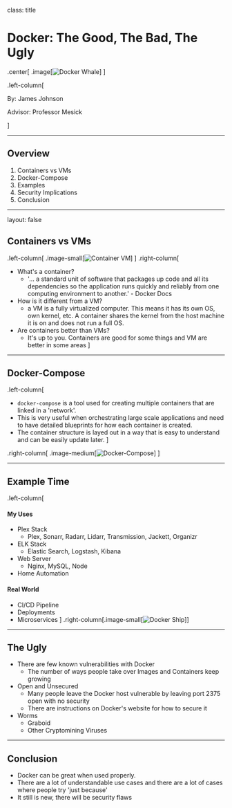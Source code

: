 class: title

# Docker: The Good, The Bad, The Ugly

.center[
.image[![Docker Whale](https://www.docker.com/sites/default/files/d8/2019-07/Moby-logo.png)]
]

.left-column[

<p>By: James Johnson</p>
<p>Advisor: Professor Mesick</p>
]

---

## Overview

1. Containers vs VMs
2. Docker-Compose
3. Examples
4. Security Implications
5. Conclusion

---

layout: false

## Containers vs VMs

.left-column[
.image-small[![Container VM](https://www.nakivo.com/blog/wp-content/uploads/2019/05/Docker-containers-are-not-lightweight-virtual-machines.png)]
]
.right-column[

- What's a container?
  - '... a standard unit of software that packages up code and all its dependencies so the application runs quickly and reliably from one computing environment to another.' - Docker Docs
- How is it different from a VM?
  - a VM is a fully virtualized computer. This means it has its own OS, own kernel, etc. A container shares the kernel from the host machine it is on and does not run a full OS.
- Are containers better than VMs?
  - It's up to you. Containers are good for some things and VM are better in some areas
    ]

---

## Docker-Compose

.left-column[

- `docker-compose` is a tool used for creating multiple containers that are linked in a 'network'.
- This is very useful when orchestrating large scale applications and need to have detailed blueprints for how each container is created.
- The container structure is layed out in a way that is easy to understand and can be easily update later.
  ]

.right-column[
.image-medium[![Docker-Compose](https://sweetcode.io/wp-content/uploads/2018/12/Picture1-8.png)]
]

---

## Example Time

.left-column[

#### My Uses

- Plex Stack
  - Plex, Sonarr, Radarr, Lidarr, Transmission, Jackett, Organizr
- ELK Stack
  - Elastic Search, Logstash, Kibana
- Web Server
  - Nginx, MySQL, Node
- Home Automation

#### Real World

- CI/CD Pipeline
- Deployments
- Microservices
  ]
  .right-column[.image-small[![Docker Ship](https://miro.medium.com/proxy/1*rI1KYe0Qa2jLCFXao6Ti1g.jpeg)]]

---

## The Ugly

- There are few known vulnerabilities with Docker
  - The number of ways people take over Images and Containers keep growing
- Open and Unsecured
  - Many people leave the Docker host vulnerable by leaving port 2375 open with no security
  - There are instructions on Docker's website for how to secure it
- Worms
  - Graboid
  - Other Cryptomining Viruses

---

## Conclusion

- Docker can be great when used properly.
- There are a lot of understandable use cases and there are a lot of cases where people try 'just because'
- It still is new, there will be security flaws
